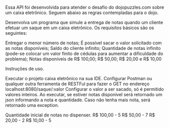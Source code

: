 Essa API foi desenvolvida para atender o desafio do dojopuzzles.com sobre um caixa eletrônico.
Seguem abaixo as regras contempladas para o dojo.

Desenvolva um programa que simule a entrega de notas quando um cliente efetuar um saque em um caixa eletrônico. Os requisitos 
básicos são os seguintes:

Entregar o menor número de notas;
É possível sacar o valor solicitado com as notas disponíveis;
Saldo do cliente infinito;
Quantidade de notas infinito (pode-se colocar um valor finito de cédulas para aumentar a dificuldade do problema);
Notas disponíveis de R$ 100,00; R$ 50,00; R$ 20,00 e R$ 10,00

Instruções de uso.

Executar o projeto caixa eletrônico na sua IDE.
Configurar Postman ou qualquer outra ferramenta de RESTFul para fazer o GET no endereço 
localhost:8080/saque/:valor
Configurar o valor a ser sacado, só é permitido valores inteiros.
Ao executar, se estiver notas disponível será retornado um json informando a nota e quantidade.
Caso não tenha mais nota, será retornado uma exception.

Quantidade inicial de notas no dispenser.
R$ 100,00 - 5
R$  50,00 - 7
R$  20,00 - 2
R$  10,00 - 5